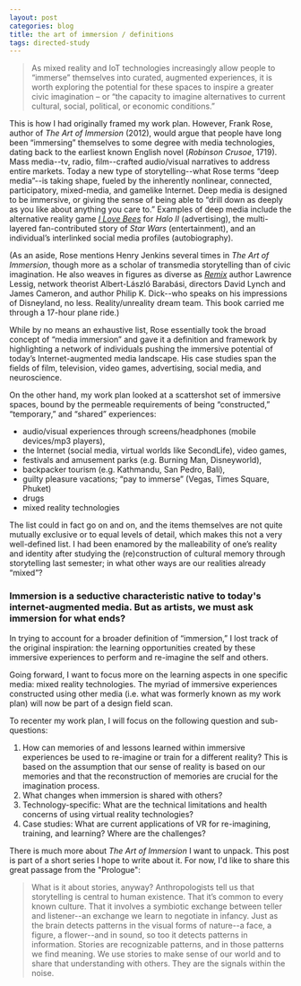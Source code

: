 ```yaml
---
layout: post
categories: blog
title: the art of immersion / definitions
tags: directed-study
---
```


> As mixed reality and IoT technologies increasingly allow people to “immerse” themselves into curated, augmented experiences, it is worth exploring the potential for these spaces to inspire a greater civic imagination – or “the capacity to imagine alternatives to current cultural, social, political, or economic conditions.”

This is how I had originally framed my work plan. However, Frank Rose, author of *The Art of Immersion* (2012), would argue that people have long been “immersing” themselves to some degree with media technologies, dating back to the earliest known English novel (*Robinson Crusoe*, 1719). Mass media--tv, radio, film--crafted audio/visual narratives to address entire markets. Today a new type of storytelling--what Rose terms “deep media”--is taking shape, fueled by the inherently nonlinear, connected, participatory, mixed-media, and gamelike Internet. Deep media is designed to be immersive, or giving the sense of being able to “drill down as deeply as you like about anything you care to.” Examples of deep media include the alternative reality game [*I Love Bees*](http://www.ilovebees.co/) for *Halo II* (advertising), the multi-layered fan-contributed story of *Star Wars* (entertainment), and an individual’s interlinked social media profiles (autobiography).

(As an aside, Rose mentions Henry Jenkins several times in *The Art of Immersion*, though more as a scholar of transmedia storytelling than of civic imagination. He also weaves in figures as diverse as [*Remix*](http://remix.lessig.org/) author Lawrence Lessig, network theorist Albert-László Barabási, directors David Lynch and James Cameron, and author Philip K. Dick--who speaks on his impressions of Disneyland, no less. Reality/unreality dream team. This book carried me through a 17-hour plane ride.)

While by no means an exhaustive list, Rose essentially took the broad concept of “media immersion” and gave it a definition and framework by highlighting a network of individuals pushing the immersive potential of today’s Internet-augmented media landscape. His case studies span the fields of film, television, video games, advertising, social media, and neuroscience.

On the other hand, my work plan looked at a scattershot set of immersive spaces, bound by the permeable requirements of being “constructed,” “temporary,” and “shared” experiences:

- audio/visual experiences through screens/headphones (mobile devices/mp3 players),
- the Internet (social media, virtual worlds like SecondLife),
video games,
- festivals and amusement parks (e.g. Burning Man, Disneyworld),
- backpacker tourism (e.g. Kathmandu, San Pedro, Bali),
- guilty pleasure vacations; “pay to immerse” (Vegas, Times Square, Phuket)
- drugs
- mixed reality technologies

The list could in fact go on and on, and the items themselves are not quite mutually exclusive or to equal levels of detail, which makes this not a very well-defined list. I had been enamored by the malleability of one’s reality and identity after studying the (re)construction of cultural memory through storytelling last semester; in what other ways are our realities already “mixed”?

### Immersion is a seductive characteristic native to today's internet-augmented media. But as artists, we must ask immersion for what ends?

In trying to account for a broader definition of “immersion,” I lost track of the original inspiration: the learning opportunities created by these immersive experiences to perform and re-imagine the self and others.

Going forward, I want to focus more on the learning aspects in one specific media: mixed reality technologies. The myriad of immersive experiences constructed using other media (i.e. what was formerly known as my work plan) will now be part of a design field scan.

To recenter my work plan, I will focus on the following question and sub-questions:

1. How can memories of and lessons learned within immersive experiences be used to re-imagine or train for a different reality? This is based on the assumption that our sense of reality is based on our memories and that the reconstruction of memories are crucial for the imagination process.
2. What changes when immersion is shared with others?
3. Technology-specific: What are the technical limitations and health concerns of using virtual reality technologies?
4. Case studies: What are current applications of VR for re-imagining, training, and learning? Where are the challenges?

There is much more about *The Art of Immersion* I want to unpack. This post is part of a short series I hope to write about it. For now, I'd like to share this great passage from the "Prologue":

> What is it about stories, anyway? Anthropologists tell us that storytelling is central to human existence. That it’s common to every known culture. That it involves a symbiotic exchange between teller and listener--an exchange we learn to negotiate in infancy. Just as the brain detects patterns in the visual forms of nature--a face, a figure, a flower--and in sound, so too it detects patterns in information. Stories are recognizable patterns, and in those patterns we find meaning. We use stories to make sense of our world and to share that understanding with others. They are the signals within the noise.
